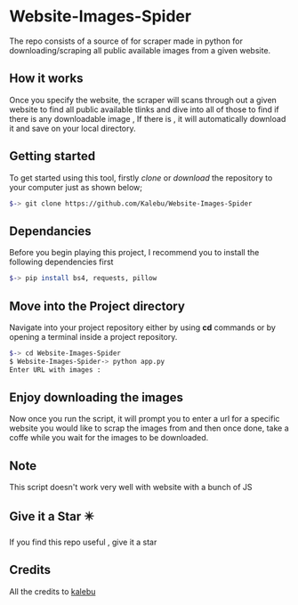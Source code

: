 # Website-Images-Spider
The repo consists of a source of for scraper made in python for downloading/scraping all public available images from a given website.

How it works 
----------------
Once you specify the website, the scraper will scans through out a given website to find all public available tlinks and dive into all of those to find if there is any downloadable image , If there is , it will automatically download it and save on your local directory.


Getting started
------------------
To get started using this tool, firstly *clone* or *download* the repository to your computer just as shown below;

```bash
$-> git clone https://github.com/Kalebu/Website-Images-Spider
```

Dependancies
---------------
Before you begin playing this project, I recommend you to install the following dependencies first

```bash
$-> pip install bs4, requests, pillow
```

Move into the Project directory
-------------------------------
Navigate into your project repository either by using **cd** commands or by opening a terminal inside a project repository.

```bash
$-> cd Website-Images-Spider
$ Website-Images-Spider-> python app.py
Enter URL with images : 
```

Enjoy downloading the images
-----------------------------
Now once you run the script, it will prompt you to enter a url for a specific website you would like to scrap the images from  and then once done, take a coffe while you wait for the images to be downloaded.


Note
--------
This script doesn't work very well with website with a bunch of JS


Give it a Star ✴️
--------------------
If you find this repo useful , give it a star

Credits
-----------
All the credits to [kalebu](github.com/kalebu)
